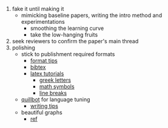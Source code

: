 1. fake it until making it
	- mimicking baseline papers, writing the intro method and experimentations
		- smoothing the learning curve
		- take the low-hanging fruits
2. seek reviewers to confirm the paper's main thread
3. polishing
	- stick to publishment required formats
		- [format tips](https://github.com/MLNLP-World/Paper-Writing-Tips)
		- [bibtex](https://github.com/MLNLP-World/SimBiber)
		- [latex tutorials](https://www.latex-tutorial.com/tutorials/first-document/)
			- [greek letters](https://latex-tutorial.com/symbols/greek-alphabet/)
			- [math symbols](https://www.cmor-faculty.rice.edu/~heinken/latex/symbols.pdf)
			- [line breaks](https://www.overleaf.com/learn/latex/Line_breaks_and_blank_spaces)
	- [quillbot](https://quillbot.com/) for language tuning
		- [writing tips](https://www.nature.com/articles/d41586-019-02918-5)
	- beautiful graphs
		- [ref](https://github.com/MLNLP-World/Paper-Picture-Writing-Code)